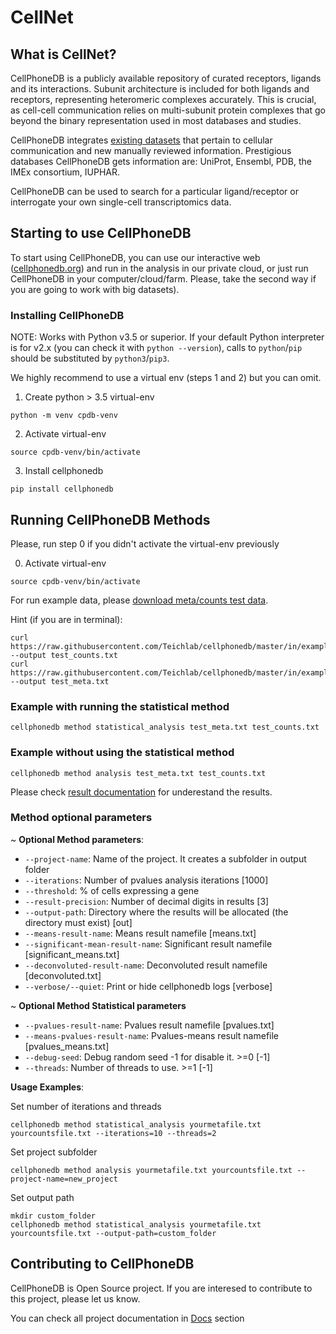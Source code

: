 # CellNet

## What is CellNet?
CellPhoneDB is a publicly available repository of curated receptors, ligands and its interactions. Subunit architecture is included for both ligands and receptors, representing heteromeric complexes accurately. This is crucial, as cell-cell communication relies on multi-subunit protein complexes that go beyond the binary representation used in most databases and studies.

CellPhoneDB integrates [existing datasets](Docs/ppi-resources.md) that pertain to cellular communication and new manually reviewed information. Prestigious databases CellPhoneDB gets information are: UniProt, Ensembl, PDB, the IMEx consortium, IUPHAR.

CellPhoneDB can be used to search for a particular ligand/receptor or interrogate your own single-cell transcriptomics data.


## Starting to use CellPhoneDB 

To start using CellPhoneDB, you can use our interactive web ([cellphonedb.org](https://www.cellphonedb.org)) and run in the analysis in our private cloud, 
or just run CellPhoneDB in your computer/cloud/farm. Please, take the second way if you are going to work with big datasets).


### Installing CellPhoneDB
NOTE: Works with Python v3.5 or superior. If your default Python interpreter is for v2.x (you can check it with `python --version`), calls to `python`/`pip` should be substituted by `python3`/`pip3`.

We highly recommend to use a virtual env (steps 1 and 2) but you can omit.
1. Create python > 3.5 virtual-env
```shell
python -m venv cpdb-venv
```

2. Activate virtual-env
```shell
source cpdb-venv/bin/activate
```

3. Install cellphonedb
```shell
pip install cellphonedb
```


## Running CellPhoneDB Methods

Please, run step 0 if you didn't activate the virtual-env previously

0. Activate virtual-env
```shell
source cpdb-venv/bin/activate
```

For run example data, please [download meta/counts test data](https://github.com/Teichlab/cellphonedb/blob/master/in/example_data/cellphonedb_example_data.zip?raw=true).

Hint (if you are in terminal):
```shell
curl https://raw.githubusercontent.com/Teichlab/cellphonedb/master/in/example_data/test_counts.txt --output test_counts.txt
curl https://raw.githubusercontent.com/Teichlab/cellphonedb/master/in/example_data/test_meta.txt --output test_meta.txt
```

###  Example with running the statistical method
```shell
cellphonedb method statistical_analysis test_meta.txt test_counts.txt 
```


### Example without using the statistical method
```shell
cellphonedb method analysis test_meta.txt test_counts.txt 
```

Please check [result documentation](Docs/RESULTS-DOCUMENTATION.md) for underestand the results.

### Method optional parameters

~ **Optional Method parameters**:
- `--project-name`: Name of the project. It creates a subfolder in output folder
- `--iterations`: Number of pvalues analysis iterations [1000]
- `--threshold`: % of cells expressing a gene
- `--result-precision`: Number of decimal digits in results [3]
- `--output-path`: Directory where the results will be allocated (the directory must exist) [out]
- `--means-result-name`: Means result namefile [means.txt]
- `--significant-mean-result-name`: Significant result namefile [significant_means.txt]
- `--deconvoluted-result-name`: Deconvoluted result namefile [deconvoluted.txt]
- `--verbose/--quiet`: Print or hide cellphonedb logs [verbose]

~ **Optional Method Statistical parameters**
- `--pvalues-result-name`: Pvalues result namefile [pvalues.txt]
- `--means-pvalues-result-name`: Pvalues-means result namefile [pvalues_means.txt]
- `--debug-seed`: Debug random seed -1 for disable it. >=0 [-1]
- `--threads`: Number of threads to use. >=1 [-1]

**Usage Examples**:

Set number of iterations and threads
```shell
cellphonedb method statistical_analysis yourmetafile.txt yourcountsfile.txt --iterations=10 --threads=2
```
Set project subfolder
```shell
cellphonedb method analysis yourmetafile.txt yourcountsfile.txt --project-name=new_project
```

Set output path
```shell
mkdir custom_folder
cellphonedb method statistical_analysis yourmetafile.txt yourcountsfile.txt --output-path=custom_folder
```

## Contributing to CellPhoneDB

CellPhoneDB is Open Source project. If you are interesed to contribute to this project, please let us know.


You can check all project documentation in [Docs](Docs) section
